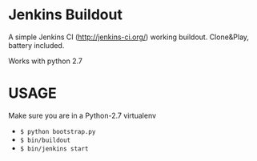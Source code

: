 Jenkins Buildout
================

A simple Jenkins CI (http://jenkins-ci.org/) working buildout.
Clone&Play, battery included.

Works with python 2.7

USAGE
=====

Make sure you are in a Python-2.7 virtualenv

- `$ python bootstrap.py`
- `$ bin/buildout`
- `$ bin/jenkins start`
